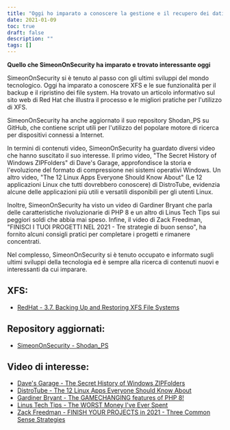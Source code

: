 ```yaml
---
title: "Oggi ho imparato a conoscere la gestione e il recupero dei dati XFS"
date: 2021-01-09
toc: true
draft: false
description: ""
tags: []
---
```


**Quello che SimeonOnSecurity ha imparato e trovato interessante oggi**

SimeonOnSecurity si è tenuto al passo con gli ultimi sviluppi del mondo tecnologico. Oggi ha imparato a conoscere XFS e le sue funzionalità per il backup e il ripristino dei file system. Ha trovato un articolo informativo sul sito web di Red Hat che illustra il processo e le migliori pratiche per l'utilizzo di XFS.

SimeonOnSecurity ha anche aggiornato il suo repository Shodan_PS su GitHub, che contiene script utili per l'utilizzo del popolare motore di ricerca per dispositivi connessi a Internet.

In termini di contenuti video, SimeonOnSecurity ha guardato diversi video che hanno suscitato il suo interesse. Il primo video, "The Secret History of Windows ZIPFolders" di Dave's Garage, approfondisce la storia e l'evoluzione del formato di compressione nei sistemi operativi Windows. Un altro video, "The 12 Linux Apps Everyone Should Know About" (Le 12 applicazioni Linux che tutti dovrebbero conoscere) di DistroTube, evidenzia alcune delle applicazioni più utili e versatili disponibili per gli utenti Linux.

Inoltre, SimeonOnSecurity ha visto un video di Gardiner Bryant che parla delle caratteristiche rivoluzionarie di PHP 8 e un altro di Linus Tech Tips sui peggiori soldi che abbia mai speso. Infine, il video di Zack Freedman, "FINISCI I TUOI PROGETTI NEL 2021 - Tre strategie di buon senso", ha fornito alcuni consigli pratici per completare i progetti e rimanere concentrati.

Nel complesso, SimeonOnSecurity si è tenuto occupato e informato sugli ultimi sviluppi della tecnologia ed è sempre alla ricerca di contenuti nuovi e interessanti da cui imparare.

## XFS:
- [RedHat - 3.7. Backing Up and Restoring XFS File Systems](https://access.redhat.com/documentation/en-us/red_hat_enterprise_linux/7/html/storage_administration_guide/xfsbackuprestore)

## Repository aggiornati:
- [SimeonOnSecurity - Shodan_PS](https://github.com/simeononsecurity/Shodan_PS)

## Video di interesse:
- [Dave's Garage - The Secret History of Windows ZIPFolders](https://www.youtube.com/watch?v=aQUtUQ_L8Yk)
- [DistroTube - The 12 Linux Apps Everyone Should Know About](https://www.youtube.com/watch?v=6chA0L_AT6k)
- [Gardiner Bryant - The GAMECHANGING features of PHP 8!](https://www.youtube.com/watch?v=f_cwnwaEwaY)
- [Linus Tech Tips - The WORST Money I've Ever Spent](https://www.youtube.com/watch?v=sLM_vO4d2Jg)
- [Zack Freedman - FINISH YOUR PROJECTS in 2021 - Three Common Sense Strategies](https://www.youtube.com/watch?v=L1j93RnIxEo)
